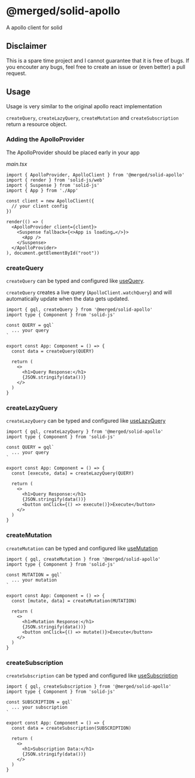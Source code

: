 # @merged/solid-apollo

A apollo client for solid

## Disclaimer

This is a spare time project and I cannot guarantee that it is free of bugs.
If you encouter any bugs, feel free to create an issue or (even better) a pull request.

## Usage

Usage is very similar to the original apollo react implementation

`createQuery`, `createLazyQuery`, `createMutation` and `createSubscription` return a resource object.

### Adding the ApolloProvider

The ApolloProvider should be placed early in your app

*main.tsx*
```tsx
import { ApolloProvider, ApolloClient } from '@merged/solid-apollo'
import { render } from 'solid-js/web'
import { Suspense } from 'solid-js'
import { App } from './App'

const client = new ApolloClient({
  // your client config
})

render(() => (
  <ApolloProvider client={client}>
    <Suspense fallback={<>App is loading…</>}>
      <App />
    </Suspense>
  </ApolloProvider>
), document.getElementById("root"))
```

### createQuery

`createQuery` can be typed and configured like [useQuery](https://www.apollographql.com/docs/react/api/react/hooks/#usequery).

`createQuery` creates a live query (`ApolloClient.watchQuery`) and will automatically update when the data gets updated.

```tsx
import { gql, createQuery } from '@merged/solid-apollo'
import type { Component } from 'solid-js'

const QUERY = gql`
  ... your query
`

export const App: Component = () => {
  const data = createQuery(QUERY)
  
  return (
    <>
      <h1>Query Response:</h1>
      {JSON.stringify(data())}
    </>
  )
}
```

### createLazyQuery

`createLazyQuery` can be typed and configured like [useLazyQuery](https://www.apollographql.com/docs/react/api/react/hooks/#uselazyquery)

```tsx
import { gql, createLazyQuery } from '@merged/solid-apollo'
import type { Component } from 'solid-js'

const QUERY = gql`
  ... your query
`

export const App: Component = () => {
  const [execute, data] = createLazyQuery(QUERY)
  
  return (
    <>
      <h1>Query Response:</h1>
      {JSON.stringify(data())}
      <button onClick={() => execute()}>Execute</button>
    </>
  )
}
```

### createMutation

`createMutation` can be typed and configured like [useMutation](https://www.apollographql.com/docs/react/api/react/hooks/#usemutation)

```tsx
import { gql, createMutation } from '@merged/solid-apollo'
import type { Component } from 'solid-js'

const MUTATION = gql`
  ... your mutation
`

export const App: Component = () => {
  const [mutate, data] = createMutation(MUTATION)
  
  return (
    <>
      <h1>Mutation Response:</h1>
      {JSON.stringify(data())}
      <button onClick={() => mutate()}>Execute</button>
    </>
  )
}
```

### createSubscription

`createSubscription` can be typed and configured like [useSubscription](https://www.apollographql.com/docs/react/api/react/hooks/#usesubscription)

```tsx
import { gql, createSubscription } from '@merged/solid-apollo'
import type { Component } from 'solid-js'

const SUBSCRIPTION = gql`
  ... your subscription
`

export const App: Component = () => {
  const data = createSubscription(SUBSCRIPTION)
  
  return (
    <>
      <h1>Subscription Data:</h1>
      {JSON.stringify(data())}
    </>
  )
}
```
